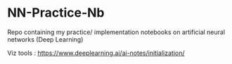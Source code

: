 # NN-Practice-Nb
Repo containing my practice/ implementation notebooks on artificial neural networks (Deep Learning)


Viz tools :
https://www.deeplearning.ai/ai-notes/initialization/
